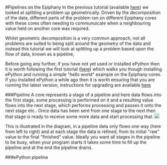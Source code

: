 #Pipelines on the Epiphany
In the previous tutorial (available [here](tutorial3.md)) we looked at splitting a problem up geometrically. Driven by the decomposition of the data, different parts of the problem ran on different Epiphany cores with these cores often needing to communuicate when a neighbouring value held on another core was required. 

Whilst geometric decomposition is a very common approach, not all problems are suited to being split around the geometry of the data and instead this tutorial we will look at splitting up a problem based upon the flow of data, known as a pipeline, 

Before going any further, if you have not yet used or installed ePython then it is worth following the first tutorial ([here](tutorial1.md)) which walks you though installing ePython and running a simple "hello world" example on the Epiphany cores. If you installed ePython a while ago then it is worth ensuring that you are running the latest version, instructions for upgrading are available [here](installupgrade.md)

###Pipeline
A core represents a stage of a pipeline and here data flows into the first stage, some processing is performed on it and a resulting value flows into the next stage, which performs processing and passes it onto the next stage etc.. Once data has been sent from one stage to the next then that stage is ready to receive some more data and start processing that. 
<img src="https://raw.githubusercontent.com/mesham/epython/master/docs/pipeline.jpg">

This is illustrated in the diagram, in a pipeline data only flows one way (here from left to right) and at each stage the data is refined, from its initial "raw" value to the final "finished" value. Ideally you want all stages in the pipeline to be busy, when your program starts it takes some time to fill up the pipeline and at the end the pipeline drains.

###ePython pipeline
